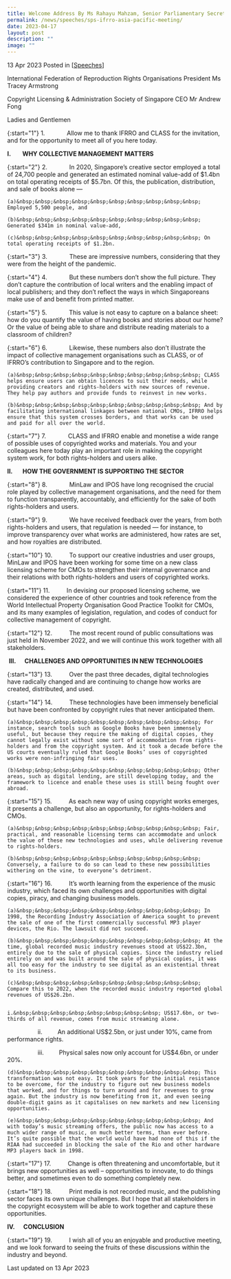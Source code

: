 ```yaml
---
title: Welcome Address By Ms Rahayu Mahzam, Senior Parliamentary Secretary, Ministry Of Health And Ministry Of Law At the International Federation of Reproduction Rights Organisations (IFRRO) Asia-Pacific Regional Meeting
permalink: /news/speeches/sps-ifrro-asia-pacific-meeting/
date: 2023-04-17
layout: post
description: ""
image: ""
---
```

13 Apr 2023 Posted in [[Speeches](/news/speeches)]

International Federation of Reproduction Rights Organisations President Ms Tracey Armstrong

Copyright Licensing &amp; Administration Society of Singapore CEO Mr Andrew Fong

Ladies and Gentlemen

{:start="1"}
1.&nbsp;&nbsp;&nbsp;&nbsp;&nbsp;&nbsp;&nbsp;&nbsp;&nbsp;&nbsp;&nbsp;&nbsp; Allow me to thank IFRRO and CLASS for the invitation, and for the opportunity to meet all of you here today.

**I.&nbsp; &nbsp;&nbsp;&nbsp;&nbsp;&nbsp; WHY COLLECTIVE MANAGEMENT MATTERS**

{:start="2"}
2.&nbsp;&nbsp;&nbsp;&nbsp;&nbsp;&nbsp;&nbsp;&nbsp;&nbsp;&nbsp;&nbsp;&nbsp; In 2020, Singapore’s creative sector employed a total of 24,700 people and generated an estimated nominal value-add of $1.4bn on total operating receipts of $5.7bn. Of this, the publication, distribution, and sale of books alone —

	(a)&nbsp;&nbsp;&nbsp;&nbsp;&nbsp;&nbsp;&nbsp;&nbsp;&nbsp;&nbsp; Employed 5,500 people, and

	(b)&nbsp;&nbsp;&nbsp;&nbsp;&nbsp;&nbsp;&nbsp;&nbsp;&nbsp;&nbsp; Generated $341m in nominal value-add,

	(c)&nbsp;&nbsp;&nbsp;&nbsp;&nbsp;&nbsp;&nbsp;&nbsp;&nbsp;&nbsp; On total operating receipts of $1.2bn.

{:start="3"}
3.&nbsp;&nbsp;&nbsp;&nbsp;&nbsp;&nbsp;&nbsp;&nbsp;&nbsp;&nbsp;&nbsp;&nbsp; These are impressive numbers, considering that they were from the height of the pandemic.

{:start="4"}
4.&nbsp;&nbsp;&nbsp;&nbsp;&nbsp;&nbsp;&nbsp;&nbsp;&nbsp;&nbsp;&nbsp;&nbsp; But these numbers don’t show the full picture. They don’t capture the contribution of local writers and the enabling impact of local publishers; and they don’t reflect the ways in which Singaporeans make use of and benefit from printed matter.

{:start="5"}
5.&nbsp;&nbsp;&nbsp;&nbsp;&nbsp;&nbsp;&nbsp;&nbsp;&nbsp;&nbsp;&nbsp;&nbsp; This value is not easy to capture on a balance sheet: how do you quantify the value of having books and stories about our home? Or the value of being able to share and distribute reading materials to a classroom of children?

{:start="6"}
6.&nbsp;&nbsp;&nbsp;&nbsp;&nbsp;&nbsp;&nbsp;&nbsp;&nbsp;&nbsp;&nbsp;&nbsp; Likewise, these numbers also don’t illustrate the impact of collective management organisations such as CLASS, or of IFRRO’s contribution to Singapore and to the region.

	(a)&nbsp;&nbsp;&nbsp;&nbsp;&nbsp;&nbsp;&nbsp;&nbsp;&nbsp;&nbsp; CLASS helps ensure users can obtain licences to suit their needs, while providing creators and rights-holders with new sources of revenue. They help pay authors and provide funds to reinvest in new works.

	(b)&nbsp;&nbsp;&nbsp;&nbsp;&nbsp;&nbsp;&nbsp;&nbsp;&nbsp;&nbsp; And by facilitating international linkages between national CMOs, IFRRO helps ensure that this system crosses borders, and that works can be used and paid for all over the world.

{:start="7"}
7.&nbsp;&nbsp;&nbsp;&nbsp;&nbsp;&nbsp;&nbsp;&nbsp;&nbsp;&nbsp;&nbsp;&nbsp; CLASS and IFRRO enable and monetise a wide range of possible uses of copyrighted works and materials. You and your colleagues here today play an important role in making the copyright system work, for both rights-holders and users alike.

**II.&nbsp; &nbsp;&nbsp;&nbsp;&nbsp; HOW THE GOVERNMENT IS SUPPORTING THE SECTOR**

{:start="8"}
8.&nbsp;&nbsp;&nbsp;&nbsp;&nbsp;&nbsp;&nbsp;&nbsp;&nbsp;&nbsp;&nbsp;&nbsp; MinLaw and IPOS have long recognised the crucial role played by collective management organisations, and the need for them to function transparently, accountably, and efficiently for the sake of both rights-holders and users.

{:start="9"}
9.&nbsp;&nbsp;&nbsp;&nbsp;&nbsp;&nbsp;&nbsp;&nbsp;&nbsp;&nbsp;&nbsp;&nbsp; We have received feedback over the years, from both rights-holders and users, that regulation is needed — for instance, to improve transparency over what works are administered, how rates are set, and how royalties are distributed.

{:start="10"}
10.&nbsp;&nbsp;&nbsp;&nbsp;&nbsp;&nbsp;&nbsp;&nbsp;&nbsp; To support our creative industries and user groups, MinLaw and IPOS have been working for some time on a new class licensing scheme for CMOs to strengthen their internal governance and their relations with both rights-holders and users of copyrighted works.

{:start="11"}
11.&nbsp;&nbsp;&nbsp;&nbsp;&nbsp;&nbsp;&nbsp;&nbsp;&nbsp; In devising our proposed licensing scheme, we considered the experience of other countries and took reference from the World Intellectual Property Organisation Good Practice Toolkit for CMOs, and its many examples of legislation, regulation, and codes of conduct for collective management of copyright.

{:start="12"}
12.&nbsp;&nbsp;&nbsp;&nbsp;&nbsp;&nbsp;&nbsp;&nbsp;&nbsp; The most recent round of public consultations was just held in November 2022, and we will continue this work together with all stakeholders.

&nbsp;**III.&nbsp; &nbsp;&nbsp;&nbsp; CHALLENGES AND OPPORTUNITIES IN NEW TECHNOLOGIES**

{:start="13"}
13.&nbsp;&nbsp;&nbsp;&nbsp;&nbsp;&nbsp;&nbsp;&nbsp;&nbsp; Over the past three decades, digital technologies have radically changed and are continuing to change how works are created, distributed, and used.

{:start="14"}
14.&nbsp;&nbsp;&nbsp;&nbsp;&nbsp;&nbsp;&nbsp;&nbsp;&nbsp; These technologies have been immensely beneficial but have been confronted by copyright rules that never anticipated them.

	(a)&nbsp;&nbsp;&nbsp;&nbsp;&nbsp;&nbsp;&nbsp;&nbsp;&nbsp;&nbsp; For instance, search tools such as Google Books have been immensely useful, but because they require the making of digital copies, they cannot legally exist without some sort of accommodation from rights-holders and from the copyright system. And it took a decade before the US courts eventually ruled that Google Books’ uses of copyrighted works were non-infringing fair uses.

	(b)&nbsp;&nbsp;&nbsp;&nbsp;&nbsp;&nbsp;&nbsp;&nbsp;&nbsp;&nbsp; Other areas, such as digital lending, are still developing today, and the framework to licence and enable these uses is still being fought over abroad.

{:start="15"}
15.&nbsp;&nbsp;&nbsp;&nbsp;&nbsp;&nbsp;&nbsp;&nbsp;&nbsp; As each new way of using copyright works emerges, it presents a challenge, but also an opportunity, for rights-holders and CMOs.

	(a)&nbsp;&nbsp;&nbsp;&nbsp;&nbsp;&nbsp;&nbsp;&nbsp;&nbsp;&nbsp; Fair, practical, and reasonable licensing terms can accommodate and unlock the value of these new technologies and uses, while delivering revenue to rights-holders.

	(b)&nbsp;&nbsp;&nbsp;&nbsp;&nbsp;&nbsp;&nbsp;&nbsp;&nbsp;&nbsp; Conversely, a failure to do so can lead to these new possibilities withering on the vine, to everyone’s detriment.

{:start="16"}
16.&nbsp;&nbsp;&nbsp;&nbsp;&nbsp;&nbsp;&nbsp;&nbsp;&nbsp; It’s worth learning from the experience of the music industry, which faced its own challenges and opportunities with digital copies, piracy, and changing business models.

	(a)&nbsp;&nbsp;&nbsp;&nbsp;&nbsp;&nbsp;&nbsp;&nbsp;&nbsp;&nbsp; In 1998, the Recording Industry Association of America sought to prevent the sale of one of the first commercially successful MP3 player devices, the Rio. The lawsuit did not succeed.

	(b)&nbsp;&nbsp;&nbsp;&nbsp;&nbsp;&nbsp;&nbsp;&nbsp;&nbsp;&nbsp; At the time, global recorded music industry revenues stood at US$22.3bn, entirely due to the sale of physical copies. Since the industry relied entirely on and was built around the sale of physical copies, it was all too easy for the industry to see digital as an existential threat to its business.

	(c)&nbsp;&nbsp;&nbsp;&nbsp;&nbsp;&nbsp;&nbsp;&nbsp;&nbsp;&nbsp; Compare this to 2022, when the recorded music industry reported global revenues of US$26.2bn.

									i.&nbsp;&nbsp;&nbsp;&nbsp;&nbsp;&nbsp;&nbsp;&nbsp; US$17.6bn, or two-thirds of all revenue, comes from music streaming alone.

&nbsp;&nbsp;&nbsp;&nbsp;&nbsp;&nbsp;&nbsp;&nbsp;&nbsp;&nbsp;&nbsp;&nbsp;&nbsp;&nbsp;&nbsp;&nbsp;&nbsp;&nbsp;ii.&nbsp;&nbsp;&nbsp;&nbsp;&nbsp;&nbsp;&nbsp;&nbsp; An additional US$2.5bn, or just under 10%, came from performance rights.

&nbsp;&nbsp;&nbsp;&nbsp;&nbsp;&nbsp;&nbsp;&nbsp;&nbsp;&nbsp;&nbsp;&nbsp;&nbsp;&nbsp;&nbsp;&nbsp;&nbsp;&nbsp;iii.&nbsp;&nbsp;&nbsp;&nbsp;&nbsp;&nbsp;&nbsp;&nbsp; Physical sales now only account for US$4.6bn, or under 20%.

	(d)&nbsp;&nbsp;&nbsp;&nbsp;&nbsp;&nbsp;&nbsp;&nbsp;&nbsp;&nbsp; This transformation was not easy. It took years for the initial resistance to be overcome, for the industry to figure out new business models that worked, and for things to turn around and for revenues to grow again. But the industry is now benefiting from it, and even seeing double-digit gains as it capitalises on new markets and new licensing opportunities.

	(e)&nbsp;&nbsp;&nbsp;&nbsp;&nbsp;&nbsp;&nbsp;&nbsp;&nbsp;&nbsp; And with today’s music streaming offers, the public now has access to a much wider range of music, on much better terms, than ever before. It’s quite possible that the world would have had none of this if the RIAA had succeeded in blocking the sale of the Rio and other hardware MP3 players back in 1998.

{:start="17"}
17.&nbsp;&nbsp;&nbsp;&nbsp;&nbsp;&nbsp;&nbsp;&nbsp;&nbsp; Change is often threatening and uncomfortable, but it brings new opportunities as well – opportunities to innovate, to do things better, and sometimes even to do something completely new.

{:start="18"}
18.&nbsp;&nbsp;&nbsp;&nbsp;&nbsp;&nbsp;&nbsp;&nbsp;&nbsp; Print media is not recorded music, and the publishing sector faces its own unique challenges. But I hope that all stakeholders in the copyright ecosystem will be able to work together and capture these opportunities.

**IV.&nbsp; &nbsp;&nbsp;&nbsp; CONCLUSION**

{:start="19"}
19.&nbsp;&nbsp;&nbsp;&nbsp;&nbsp;&nbsp;&nbsp;&nbsp;&nbsp; I wish all of you an enjoyable and productive meeting, and we look forward to seeing the fruits of these discussions within the industry and beyond.



<p class="right-side-updated">Last updated on 13 Apr 2023</p>

